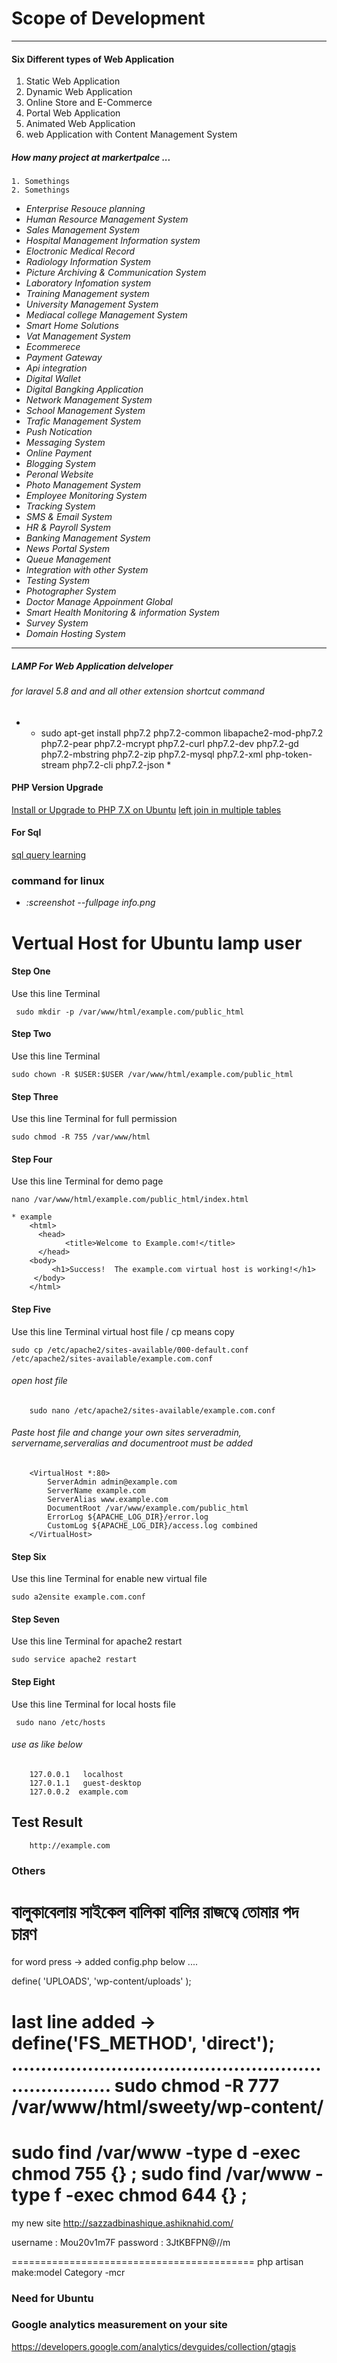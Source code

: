 # Scope of Development 
---

#### Six Different types of Web Application 
1. Static Web Application 
2. Dynamic Web Application    
3. Online Store and E-Commerce 
4. Portal Web Application 
5. Animated Web Application
6. web Application with Content Management System

##### How many project at markertpalce ...

    1. Somethings 
    2. Somethings

* *Enterprise Resouce planning*
* *Human Resource Management System*
* *Sales Management System*
* *Hospital Management Information system* 
* *Eloctronic Medical Record* 
* *Radiology Information System* 
* *Picture Archiving & Communication System* 
* *Laboratory Infomation system* 
* *Training Management system* 
* *University Management System* 
* *Mediacal college Management System* 
* *Smart Home Solutions*
* *Vat Management System*
* *Ecommerece* 
* *Payment Gateway*
* *Api integration*
* *Digital Wallet*
* *Digital Bangking Application* 
* *Network Management System*
* *School Management System*
* *Trafic Management System*
* *Push Notication*
* *Messaging System*
* *Online Payment*
* *Blogging System*
* *Peronal Website*
* *Photo Management System*
* *Employee Monitoring System*
* *Tracking System*
* *SMS & Email System*
* *HR & Payroll System*
* *Banking Management System*
* *News Portal System*
* *Queue Management*
* *Integration with other System*
* *Testing System*
* *Photographer System*
* *Doctor Manage Appoinment Global*
* *Smart Health Monitoring & information System*
* *Survey System*
* *Domain Hosting System*

***

##### LAMP For Web Application delveloper 

###### for laravel 5.8 and and all other extension shortcut command 

* * sudo apt-get install php7.2 php7.2-common libapache2-mod-php7.2 php7.2-pear php7.2-mcrypt php7.2-curl php7.2-dev php7.2-gd php7.2-mbstring php7.2-zip php7.2-mysql php7.2-xml php-token-stream php7.2-cli php7.2-json *

#### PHP Version Upgrade

[Install or Upgrade to PHP 7.X on Ubuntu](https://techbrij.com/php-7-ubuntu-install-upgrade)
[left join in multiple tables](https://www.codeproject.com/Questions/693539/left-join-in-multiple-tables)


#### For Sql 

[sql query learning](https://gist.github.com/janikvonrotz/6e27788f662fcdbba3fb)

### command for linux 
* *:screenshot --fullpage info.png*


# Vertual Host for Ubuntu lamp user


#### Step One
Use this line Terminal
        
	 sudo mkdir -p /var/www/html/example.com/public_html
	
#### Step Two
Use this line Terminal

    sudo chown -R $USER:$USER /var/www/html/example.com/public_html

#### Step Three
 Use this line Terminal for full permission

    sudo chmod -R 755 /var/www/html


#### Step Four
 Use this line Terminal for demo page

    nano /var/www/html/example.com/public_html/index.html
    
    * example 
        <html>
          <head>
                <title>Welcome to Example.com!</title>
          </head>
        <body>
             <h1>Success!  The example.com virtual host is working!</h1>
         </body>
        </html>

#### Step Five
 Use this line Terminal virtual host file / cp means copy 

    sudo cp /etc/apache2/sites-available/000-default.conf /etc/apache2/sites-available/example.com.conf
###### open host file 
        sudo nano /etc/apache2/sites-available/example.com.conf
###### Paste host file and change your own sites serveradmin, servername,serveralias and documentroot must be added
        <VirtualHost *:80>
            ServerAdmin admin@example.com 
            ServerName example.com
            ServerAlias www.example.com
            DocumentRoot /var/www/example.com/public_html
            ErrorLog ${APACHE_LOG_DIR}/error.log
            CustomLog ${APACHE_LOG_DIR}/access.log combined
        </VirtualHost>
#### Step Six
Use this line Terminal for enable new virtual file

    sudo a2ensite example.com.conf
#### Step Seven
Use this line Terminal for apache2 restart

    sudo service apache2 restart
#### Step Eight
Use this line Terminal for local hosts file

     sudo nano /etc/hosts
###### use as like below 
        127.0.0.1   localhost
        127.0.1.1   guest-desktop
        127.0.0.2  example.com
## Test Result 
        http://example.com

    
### Others
বালুকাবেলায় সাইকেল বালিকা 
বালির রাজত্বে তোমার পদ চারণ
=====================================
for word press -> 
added config.php below ....  

define( 'UPLOADS', 'wp-content/uploads' );

last line added -> 
 define('FS_METHOD', 'direct');
......................................................................
sudo chmod -R 777 /var/www/html/sweety/wp-content/
======================================
sudo  find /var/www -type d -exec chmod 755 {} \;
sudo  find /var/www -type f -exec chmod 644 {} \;
==================================================

my new site http://sazzadbinashique.ashiknahid.com/

username : Mou20v1m7F
password : 3JtKBFPN@//m

==========================================
php artisan make:model Category -mcr


### Need for Ubuntu 

### Google analytics measurement on your site 
https://developers.google.com/analytics/devguides/collection/gtagjs



